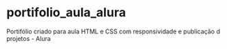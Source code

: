 # portifolio_aula_alura
Portifólio criado para aula  HTML e CSS com responsividade e publicação d projetos - Alura 
